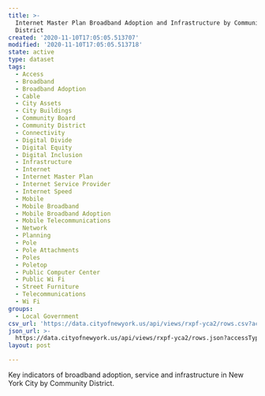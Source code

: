 ```yaml
---
title: >-
  Internet Master Plan Broadband Adoption and Infrastructure by Community
  District
created: '2020-11-10T17:05:05.513707'
modified: '2020-11-10T17:05:05.513718'
state: active
type: dataset
tags:
  - Access
  - Broadband
  - Broadband Adoption
  - Cable
  - City Assets
  - City Buildings
  - Community Board
  - Community District
  - Connectivity
  - Digital Divide
  - Digital Equity
  - Digital Inclusion
  - Infrastructure
  - Internet
  - Internet Master Plan
  - Internet Service Provider
  - Internet Speed
  - Mobile
  - Mobile Broadband
  - Mobile Broadband Adoption
  - Mobile Telecommunications
  - Network
  - Planning
  - Pole
  - Pole Attachments
  - Poles
  - Poletop
  - Public Computer Center
  - Public Wi Fi
  - Street Furniture
  - Telecommunications
  - Wi Fi
groups:
  - Local Government
csv_url: 'https://data.cityofnewyork.us/api/views/rxpf-yca2/rows.csv?accessType=DOWNLOAD'
json_url: >-
  https://data.cityofnewyork.us/api/views/rxpf-yca2/rows.json?accessType=DOWNLOAD
layout: post

---
```

Key indicators of broadband adoption, service and infrastructure in New York City by Community District.
